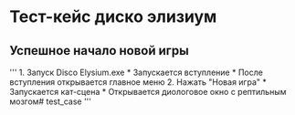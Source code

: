 # Тест-кейс диско элизиум
## Успешное начало новой игры
'''
     1. Запуск Disco Elysium.exe
      * Запускается вступление
      * После вступления открывается главное меню
     2. Нажать "Новая игра"
      * Запускается кат-сцена
      * Открывается диологовое окно с рептильным мозгом# test_case
'''
